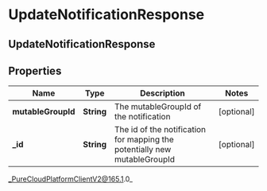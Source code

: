 # UpdateNotificationResponse

## UpdateNotificationResponse

## Properties

|Name | Type | Description | Notes|
|------------ | ------------- | ------------- | -------------|
| **mutableGroupId** | **String** | The mutableGroupId of the notification | [optional] |
| **_id** | **String** | The id of the notification for mapping the potentially new mutableGroupId | [optional] |



_PureCloudPlatformClientV2@165.1.0_
